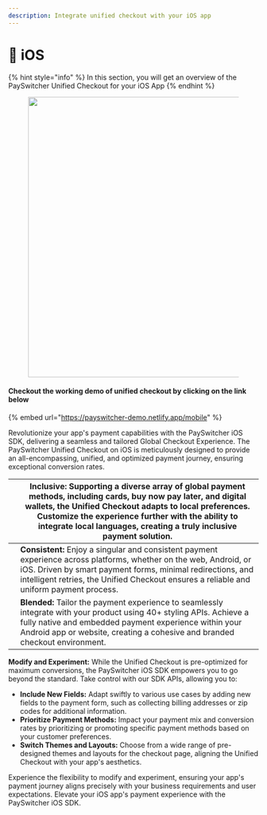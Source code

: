 ```yaml
---
description: Integrate unified checkout with your iOS app
---
```


# 📱 iOS

{% hint style="info" %}
In this section, you will get an overview of the PaySwitcher Unified Checkout for your iOS App
{% endhint %}

<figure><img src="../../../.gitbook/assets/image (113).png" alt="" width="563"><figcaption></figcaption></figure>

#### &#x20;                       Checkout the working demo of unified checkout by clicking on the link below

{% embed url="https://payswitcher-demo.netlify.app/mobile" %}

Revolutionize your app's payment capabilities with the PaySwitcher iOS SDK, delivering a seamless and tailored Global Checkout Experience. The PaySwitcher Unified Checkout on iOS is meticulously designed to provide an all-encompassing, unified, and optimized payment journey, ensuring exceptional conversion rates.





| <img src="../../../.gitbook/assets/image (130).png" alt="" data-size="original"> | **Inclusive:**  Supporting a diverse array of global payment methods, including cards, buy now pay later, and digital wallets, the Unified Checkout adapts to local preferences. Customize the experience further with the ability to integrate local languages, creating a truly inclusive payment solution. |
| -------------------------------------------------------------------------------- | ------------------------------------------------------------------------------------------------------------------------------------------------------------------------------------------------------------------------------------------------------------------------------------------------------------- |
| <img src="../../../.gitbook/assets/image (131).png" alt="" data-size="original"> | **Consistent:**  Enjoy a singular and consistent payment experience across platforms, whether on the web, Android, or iOS. Driven by smart payment forms, minimal redirections, and intelligent retries, the Unified Checkout ensures a reliable and uniform payment process.                                 |
| <img src="../../../.gitbook/assets/image (132).png" alt="" data-size="original"> | **Blended:** Tailor the payment experience to seamlessly integrate with your product using 40+ styling APIs. Achieve a fully native and embedded payment experience within your Android app or website, creating a cohesive and branded checkout environment.                                                 |

**Modify and Experiment:** While the Unified Checkout is pre-optimized for maximum conversions, the PaySwitcher iOS SDK empowers you to go beyond the standard. Take control with our SDK APIs, allowing you to:

* **Include New Fields:** Adapt swiftly to various use cases by adding new fields to the payment form, such as collecting billing addresses or zip codes for additional information.
* **Prioritize Payment Methods:** Impact your payment mix and conversion rates by prioritizing or promoting specific payment methods based on your customer preferences.
* **Switch Themes and Layouts:** Choose from a wide range of pre-designed themes and layouts for the checkout page, aligning the Unified Checkout with your app's aesthetics.

Experience the flexibility to modify and experiment, ensuring your app's payment journey aligns precisely with your business requirements and user expectations. Elevate your iOS app's payment experience with the PaySwitcher iOS SDK.
